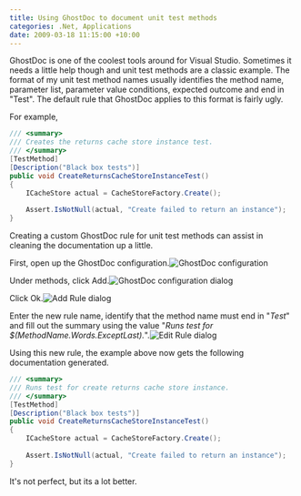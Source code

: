 ```yaml
---
title: Using GhostDoc to document unit test methods
categories: .Net, Applications
date: 2009-03-18 11:15:00 +10:00
---
```


GhostDoc is one of the coolest tools around for Visual Studio. Sometimes it needs a little help though and unit test methods are a classic example. The format of my unit test method names usually identifies the method name, parameter list, parameter value conditions, expected outcome and end in "Test". The default rule that GhostDoc applies to this format is fairly ugly.

For example,

<!--more-->

```csharp
/// <summary>
/// Creates the returns cache store instance test.
/// </summary>
[TestMethod] 
[Description("Black box tests")]
public void CreateReturnsCacheStoreInstanceTest()
{
    ICacheStore actual = CacheStoreFactory.Create();
     
    Assert.IsNotNull(actual, "Create failed to return an instance");
}    
```

Creating a custom GhostDoc rule for unit test methods can assist in cleaning the documentation up a little.

First, open up the GhostDoc configuration.![GhostDoc configuration][0]

Under methods, click Add.![GhostDoc configuration dialog][1]

Click Ok.![Add Rule dialog][2]

Enter the new rule name, identify that the method name must end in "_Test_" and fill out the summary using the value "_Runs test for $(MethodName.Words.ExceptLast)._".![Edit Rule dialog][3]

Using this new rule, the example above now gets the following documentation generated.

```csharp
/// <summary>
/// Runs test for create returns cache store instance.
/// </summary>
[TestMethod]
[Description("Black box tests")]
public void CreateReturnsCacheStoreInstanceTest()
{
    ICacheStore actual = CacheStoreFactory.Create();
     
    Assert.IsNotNull(actual, "Create failed to return an instance");
}
```

It's not perfect, but its a lot better.

[0]: /files/WindowsLiveWriter/UsingGhostDoctodocumentUnitTestmethods_992E/image_9.png
[1]: /files/WindowsLiveWriter/UsingGhostDoctodocumentUnitTestmethods_992E/image_12.png
[2]: /files/WindowsLiveWriter/UsingGhostDoctodocumentUnitTestmethods_992E/image_8.png
[3]: /files/WindowsLiveWriter/UsingGhostDoctodocumentUnitTestmethods_992E/image_15.png
